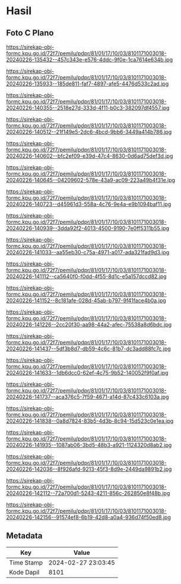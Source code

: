# Hasil

## Foto C Plano

https://sirekap-obj-formc.kpu.go.id/72f7/pemilu/pdpr/81/01/17/10/03/8101171003018-20240226-135432--457c343e-e576-4ddc-9f0e-1ca7614e634b.jpg

https://sirekap-obj-formc.kpu.go.id/72f7/pemilu/pdpr/81/01/17/10/03/8101171003018-20240226-135933--185de811-faf7-4897-afe5-4476d533c2ad.jpg

https://sirekap-obj-formc.kpu.go.id/72f7/pemilu/pdpr/81/01/17/10/03/8101171003018-20240226-140355--2518e27d-333d-4f11-b0c3-382097df4557.jpg

https://sirekap-obj-formc.kpu.go.id/72f7/pemilu/pdpr/81/01/17/10/03/8101171003018-20240226-140512--21f149e5-2dc6-4bcd-9bb6-3449a414b786.jpg

https://sirekap-obj-formc.kpu.go.id/72f7/pemilu/pdpr/81/01/17/10/03/8101171003018-20240226-140602--bfc2ef09-e39d-47c4-8630-0d6ad75def3d.jpg

https://sirekap-obj-formc.kpu.go.id/72f7/pemilu/pdpr/81/01/17/10/03/8101171003018-20240226-140645--04209602-578e-43a9-ac09-223a49b4f31e.jpg

https://sirekap-obj-formc.kpu.go.id/72f7/pemilu/pdpr/81/01/17/10/03/8101171003018-20240226-140723--d45961d3-558a-4c76-9e4a-e9b1094baf11.jpg

https://sirekap-obj-formc.kpu.go.id/72f7/pemilu/pdpr/81/01/17/10/03/8101171003018-20240226-140939--3dda92f2-4013-4500-9190-7e0ff5311b55.jpg

https://sirekap-obj-formc.kpu.go.id/72f7/pemilu/pdpr/81/01/17/10/03/8101171003018-20240226-141033--aa55eb30-c75a-4971-a017-ada321fad9d3.jpg

https://sirekap-obj-formc.kpu.go.id/72f7/pemilu/pdpr/81/01/17/10/03/8101171003018-20240226-141112--ca5640f0-f0dd-4f55-8d1c-e5a157dccd82.jpg

https://sirekap-obj-formc.kpu.go.id/72f7/pemilu/pdpr/81/01/17/10/03/8101171003018-20240226-141152--8c181afe-028d-45ab-b797-9f41face4b0a.jpg

https://sirekap-obj-formc.kpu.go.id/72f7/pemilu/pdpr/81/01/17/10/03/8101171003018-20240226-141226--2cc20f30-aa98-44a2-afec-75538a8d6bdc.jpg

https://sirekap-obj-formc.kpu.go.id/72f7/pemilu/pdpr/81/01/17/10/03/8101171003018-20240226-141437--5df3b8d7-db59-4c6c-81b7-dc3add88fc7c.jpg

https://sirekap-obj-formc.kpu.go.id/72f7/pemilu/pdpr/81/01/17/10/03/8101171003018-20240226-141633--1db6dcc0-62ef-4c75-9b52-140052f9f0af.jpg

https://sirekap-obj-formc.kpu.go.id/72f7/pemilu/pdpr/81/01/17/10/03/8101171003018-20240226-141737--aca376c5-7f59-4671-a14d-87c433c6103a.jpg

https://sirekap-obj-formc.kpu.go.id/72f7/pemilu/pdpr/81/01/17/10/03/8101171003018-20240226-141838--0a8d7824-83b5-4d3b-8c94-15d523c0e1ea.jpg

https://sirekap-obj-formc.kpu.go.id/72f7/pemilu/pdpr/81/01/17/10/03/8101171003018-20240226-141935--1087ab06-3bd5-48b3-a921-1124320d8ab2.jpg

https://sirekap-obj-formc.kpu.go.id/72f7/pemilu/pdpr/81/01/17/10/03/8101171003018-20240226-142036--8f926afd-9213-45f3-8d9e-2449da9891b2.jpg

https://sirekap-obj-formc.kpu.go.id/72f7/pemilu/pdpr/81/01/17/10/03/8101171003018-20240226-142112--72a700d1-5243-4211-856c-262850e8f48b.jpg

https://sirekap-obj-formc.kpu.go.id/72f7/pemilu/pdpr/81/01/17/10/03/8101171003018-20240226-142156--91574ef8-6b19-42d8-a0a4-936d74f50ed8.jpg


## Metadata

| Key        | Value               |
| ---------- | ------------------- |
| Time Stamp | 2024-02-27 23:03:45 |
| Kode Dapil | 8101                |



